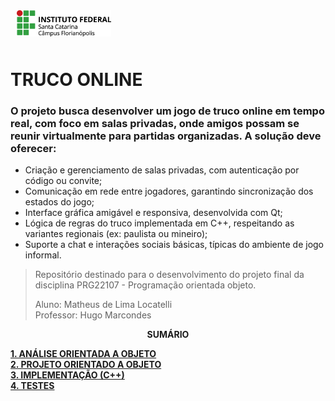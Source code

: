 <img src="img/ifsc-logo.png"
     width="30%"
     style="padding: 10px">

# TRUCO ONLINE

### O projeto busca desenvolver um jogo de truco online em tempo real, com foco em salas privadas, onde amigos possam se reunir virtualmente para partidas organizadas. A solução deve oferecer:
- Criação e gerenciamento de salas privadas, com autenticação por código ou convite;
- Comunicação em rede entre jogadores, garantindo sincronização dos estados do jogo;
- Interface gráfica amigável e responsiva, desenvolvida com Qt;
- Lógica de regras do truco implementada em C++, respeitando as variantes regionais (ex: paulista ou mineiro);
- Suporte a chat e interações sociais básicas, típicas do ambiente de jogo informal.

> Repositório destinado para o desenvolvimento do projeto final da disciplina 
> PRG22107 - Programação orientada objeto. 
> 
> Aluno: Matheus de Lima Locatelli  
> Professor: Hugo Marcondes

<p align=center><strong>SUMÁRIO</strong></p>

[**1. ANÁLISE ORIENTADA A OBJETO**](./analise.md)<br>
[**2. PROJETO ORIENTADO A OBJETO**](./projeto.md)<br>
[**3. IMPLEMENTAÇÃO (C++)**](./implementacao.md)<br>
[**4. TESTES**](./testes.md)<br>
